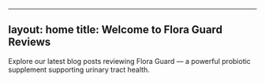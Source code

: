
---
layout: home
title: Welcome to Flora Guard Reviews
---

Explore our latest blog posts reviewing Flora Guard — a powerful probiotic supplement supporting urinary tract health.
